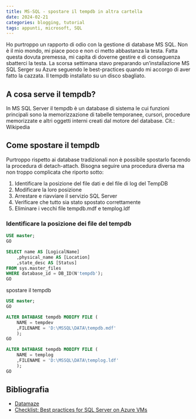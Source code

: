 ```yaml
---
title: MS-SQL - spostare il tempdb in altra cartella
date: 2024-02-21
categories: blogging, tutorial
tags: appunti, microsoft, SQL
---
```

Ho purtroppo un rapporto di odio con la gestione di database MS SQL. Non è il mio mondo, mi piace poco e non ci metto abbastanza la testa.
Fatta questa dovuta premessa, mi capita di doverne gestire e di conseguenza sbatterci la testa.
La scorsa settimana stavo preparando un’installazione MS SQL Serger su Azure seguendo le best-practices quando mi accorgo di aver fatto la cazzata. Il tempdb installato su un disco sbagliato.

## A cosa serve il tempdb?
In MS SQL Server il tempdb è un database di sistema le cui funzioni principali sono la memorizzazione di tabelle temporanee, cursori, procedure memorizzate e altri oggetti interni creati dal motore del database. Cit.: Wikipedia

## Come spostare il tempdb
Purtroppo rispetto ai database tradizionali non è possibile spostarlo facendo la procedura di detach-attach. Bisogna seguire una procedura diversa ma non troppo complicata che riporto sotto:
1. Identificare la posizione del file dati e del file di log del TempDB
2. Modificare la loro posizione 
3. Arrestare e riavviare il servizio SQL Server
4. Verificare che tutto sia stato spostato correttamente
5. Eliminare i vecchi file tempdb.mdf e templog.ldf

### Identificare la posizione dei file del tempdb 

```sql
USE master;
GO

SELECT name AS [LogicalName]
	,physical_name AS [Location]
	,state_desc AS [Status]
FROM sys.master_files
WHERE database_id = DB_ID(N'tempdb');
GO
```

spostare il tempdb
```sql
USE master;
GO

ALTER DATABASE tempdb MODIFY FILE (
	NAME = tempdev
	,FILENAME = 'D:\MSSQL\DATA\tempdb.mdf'
	);
GO

ALTER DATABASE tempdb MODIFY FILE (
	NAME = templog
	,FILENAME = 'D:\MSSQL\DATA\templog.ldf'
	);
GO
```


## Bibliografia
- [Datamaze](https://www.datamaze.it/blogs/post/come-spostare-il-tempdb-su-una-nuova-unit%C3%A0-disco)
- [Checklist: Best practices for SQL Server on Azure VMs](https://learn.microsoft.com/en-us/azure/azure-sql/virtual-machines/windows/performance-guidelines-best-practices-checklist?view=azuresql)